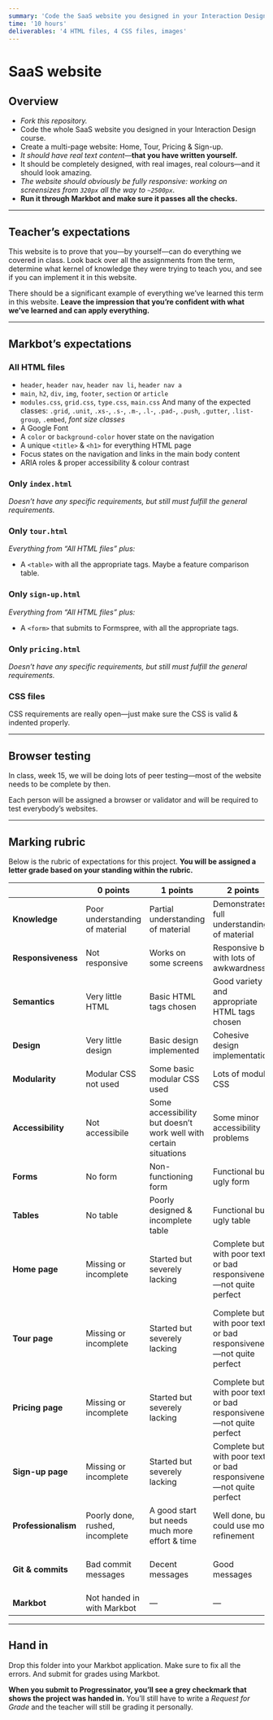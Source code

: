 ```yaml
---
summary: 'Code the SaaS website you designed in your Interaction Design course.'
time: '10 hours'
deliverables: '4 HTML files, 4 CSS files, images'
---
```


# SaaS website

## Overview

- *Fork this repository.*
- Code the whole SaaS website you designed in your Interaction Design course.
- Create a multi-page website: Home, Tour, Pricing & Sign-up.
- *It should have real text content*—**that you have written yourself.**
- It should be completely designed, with real images, real colours—and it should look amazing.
- *The website should obviously be fully responsive: working on screensizes from `320px` all the way to `~2500px`.*
- **Run it through Markbot and make sure it passes all the checks.**

---

## Teacher’s expectations

This website is to prove that you—by yourself—can do everything we covered in class. Look back over all the assignments from the term, determine what kernel of knowledge they were trying to teach you, and see if you can implement it in this website.

There should be a significant example of everything we’ve learned this term in this website. **Leave the impression that you’re confident with what we’ve learned and can apply everything.**

---

## Markbot’s expectations

### All HTML files

- `header`, `header nav`, `header nav li`, `header nav a`
- `main`, `h2`, `div`, `img`, `footer`, `section` or `article`
- `modules.css`, `grid.css`, `type.css`, `main.css`
  And many of the expected classes: `.grid`, `.unit`, `.xs-`, `.s-`, `.m-`, `.l-`, `.pad-`, `.push`, `.gutter`, `.list-group`, `.embed`, *font size classes*
- A Google Font
- A `color` or `background-color` hover state on the navigation
- A unique `<title>` & `<h1>` for everything HTML page
- Focus states on the navigation and links in the main body content
- ARIA roles & proper accessibility & colour contrast

### Only `index.html`

*Doesn’t have any specific requirements, but still must fulfill the general requirements.*

### Only `tour.html`

*Everything from “All HTML files” plus:*

- A `<table>` with all the appropriate tags.
  Maybe a feature comparison table.

### Only `sign-up.html`

*Everything from “All HTML files” plus:*

- A `<form>` that submits to Formspree, with all the appropriate tags.

### Only `pricing.html`

*Doesn’t have any specific requirements, but still must fulfill the general requirements.*

### CSS files

CSS requirements are really open—just make sure the CSS is valid & indented properly.

---

## Browser testing

In class, week 15, we will be doing lots of peer testing—most of the website needs to be complete by then.

Each person will be assigned a browser or validator and will be required to test everybody’s websites.

---

## Marking rubric

Below is the rubric of expectations for this project. **You will be assigned a letter grade based on your standing within the rubric.**

| | 0 points | 1 points | 2 points | 3 points |
| --- | --- | --- | --- | --- |
| **Knowledge** | Poor understanding of material | Partial understanding of material | Demonstrates full understanding of material | Demonstrates excellent understanding of material |
| **Responsiveness** | Not responsive | Works on some screens | Responsive but with lots of awkwardness | Looks great on all screen sizes |
| **Semantics** | Very little HTML | Basic HTML tags chosen | Good variety and appropriate HTML tags chosen | Excellent demonstration of HTML tags and correct use |
| **Design** | Very little design | Basic design implemented | Cohesive design implementation | Excellent design implementation |
| **Modularity** | Modular CSS not used | Some basic modular CSS used | Lots of modular CSS | Modular CSS used to its full potential |
| **Accessibility** | Not accessibile | Some accessibility but doesn’t work well with certain situations | Some minor accessibility problems | Works really well under all the standard accessibility tests |
| **Forms** | No form | Non-functioning form | Functional but ugly form | Good looking and functional form |
| **Tables** | No table | Poorly designed & incomplete table | Functional but ugly table | Good looking & functional table |
| **Home page** | Missing or incomplete | Started but severely lacking | Complete but with poor text or bad responsiveness—not quite perfect | Complete, amazing content, responsive, designed well—amazing |
| **Tour page** | Missing or incomplete | Started but severely lacking | Complete but with poor text or bad responsiveness—not quite perfect | Complete, amazing content, responsive, good use of tables—fantastic |
| **Pricing page** | Missing or incomplete | Started but severely lacking | Complete but with poor text or bad responsiveness—not quite perfect | Complete, amazing content, responsive, logical—super |
| **Sign-up page** | Missing or incomplete | Started but severely lacking | Complete but with poor text or bad responsiveness—not quite perfect | Complete, responsive, well-designed form—awesome |
| **Professionalism** | Poorly done, rushed, incomplete | A good start but needs much more effort & time | Well done, but could use more refinement | I would steal this and use it myself |
| **Git & commits** | Bad commit messages | Decent messages | Good messages | Excellent and descriptive commit messages |
| **Markbot** | Not handed in with Markbot | — | — | Handed in with Markbot |

---

## Hand in

Drop this folder into your Markbot application. Make sure to fix all the errors. And submit for grades using Markbot.

**When you submit to Progressinator, you’ll see a grey checkmark that shows the project was handed in.** You’ll still have to write a *Request for Grade* and the teacher will still be grading it personally.

